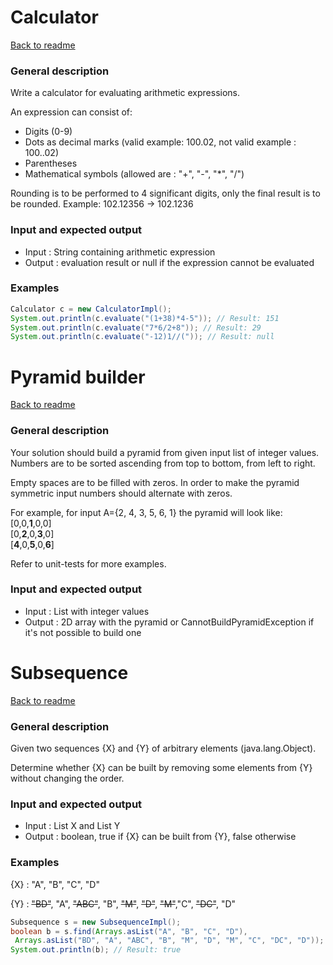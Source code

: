 # Calculator #

[Back to readme](/README.md)

### General description ###

Write a calculator for evaluating arithmetic expressions.

An expression can consist of:

* Digits (0-9)
* Dots as decimal marks (valid example: 100.02, not valid example : 100..02)
* Parentheses
* Mathematical symbols (allowed are : "+", "-", "*", "/")

Rounding is to be performed to 4 significant digits, only the final result is to be rounded.
Example: 102.12356 -> 102.1236

### Input and expected output ###
* Input : String containing arithmetic expression
* Output : evaluation result or null if the expression cannot be evaluated 

### Examples ###
```java
Calculator c = new CalculatorImpl();
System.out.println(c.evaluate("(1+38)*4-5")); // Result: 151
System.out.println(c.evaluate("7*6/2+8")); // Result: 29
System.out.println(c.evaluate("-12)1//(")); // Result: null
```


# Pyramid builder #

[Back to readme](/README.md)

### General description ###

Your solution should build a pyramid from given input list of integer values.
Numbers are to be sorted ascending from top to bottom, from left to right.

Empty spaces are to be filled with zeros. 
In order to make the pyramid symmetric input numbers should alternate with zeros.

For example, for input A={2, 4, 3, 5, 6, 1} the pyramid will look like:  
        [0,0,**1**,0,0]  
        [0,**2**,0,**3**,0]  
        [**4**,0,**5**,0,**6**]  

Refer to unit-tests for more examples.

### Input and expected output ###
* Input : List with integer values
* Output : 2D array with the pyramid or CannotBuildPyramidException if it's not possible to build one




# Subsequence #
[Back to readme](/README.md)

### General description ###

Given two sequences {X} and {Y} of arbitrary elements (java.lang.Object).

Determine whether {X} can be built by removing some elements from {Y} without changing the order.

### Input and expected output ###
* Input : List X and List Y
* Output : boolean, true if {X} can be built from {Y}, false otherwise

### Examples ###
{X} : "A", "B", "C", "D"

{Y} : ~~"BD"~~, "A", ~~"ABC"~~, "B", ~~"M"~~, ~~"D"~~, ~~"M"~~,"C", ~~"DC"~~, "D"

```java
Subsequence s = new SubsequenceImpl();
boolean b = s.find(Arrays.asList("A", "B", "C", "D"),
 Arrays.asList("BD", "A", "ABC", "B", "M", "D", "M", "C", "DC", "D"));
System.out.println(b); // Result: true
